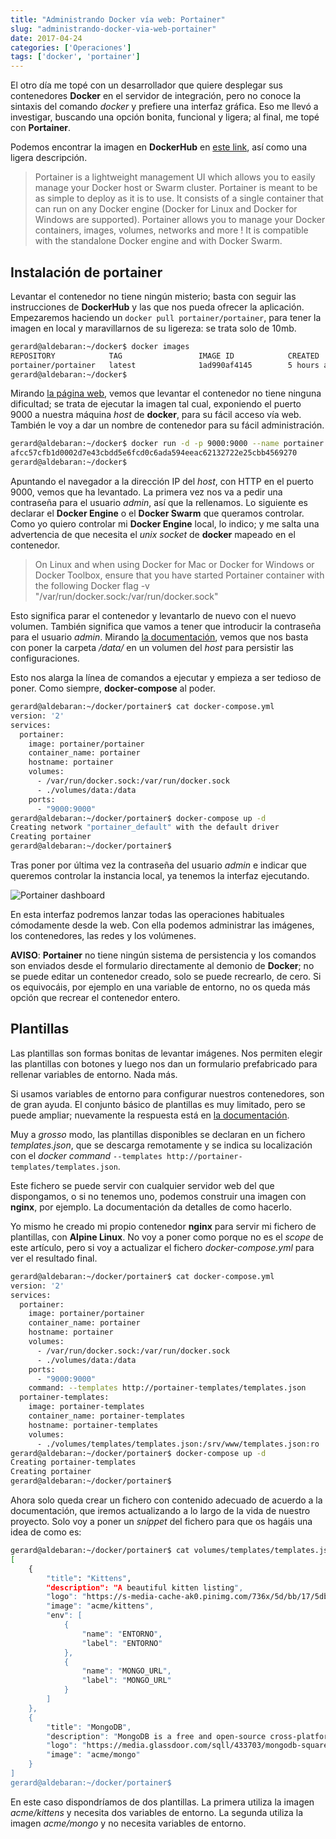 ```yaml
---
title: "Administrando Docker vía web: Portainer"
slug: "administrando-docker-via-web-portainer"
date: 2017-04-24
categories: ['Operaciones']
tags: ['docker', 'portainer']
---
```


El otro día me topé con un desarrollador que quiere desplegar sus contenedores **Docker** en el servidor de integración, pero no conoce la sintaxis del comando *docker* y prefiere una interfaz gráfica. Eso me llevó a investigar, buscando una opción bonita, funcional y ligera; al final, me topé con **Portainer**.<!--more-->

Podemos encontrar la imagen en **DockerHub** en [este link](https://hub.docker.com/r/portainer/portainer/), así como una ligera descripción.

> Portainer is a lightweight management UI which allows you to easily manage your Docker host or Swarm cluster.
> Portainer is meant to be as simple to deploy as it is to use. It consists of a single container that can run on any Docker engine (Docker for Linux and Docker for Windows are supported).
> Portainer allows you to manage your Docker containers, images, volumes, networks and more ! It is compatible with the standalone Docker engine and with Docker Swarm.

## Instalación de portainer

Levantar el contenedor no tiene ningún misterio; basta con seguir las instrucciones de **DockerHub** y las que nos pueda ofrecer la aplicación. Empezaremos haciendo un `docker pull portainer/portainer`, para tener la imagen en local y maravillarnos de su ligereza: se trata solo de 10mb.

```bash
gerard@aldebaran:~/docker$ docker images
REPOSITORY            TAG                 IMAGE ID            CREATED             SIZE
portainer/portainer   latest              1ad990af4145        5 hours ago         9.96 MB
gerard@aldebaran:~/docker$ 
```

Mirando [la página web](http://portainer.io/install.html), vemos que levantar el contenedor no tiene ninguna dificultad; se trata de ejecutar la imagen tal cual, exponiendo el puerto 9000 a nuestra máquina *host* de **docker**, para su fácil acceso vía web. También le voy a dar un nombre de contenedor para su fácil administración.

```bash
gerard@aldebaran:~/docker$ docker run -d -p 9000:9000 --name portainer portainer/portainer
afcc57cfb1d0002d7e43cbdd5e6fcd0c6ada594eeac62132722e25cbb4569270
gerard@aldebaran:~/docker$ 
```

Apuntando el navegador a la dirección IP del *host*, con HTTP en el puerto 9000, vemos que ha levantado. La primera vez nos va a pedir una contraseña para el usuario *admin*, así que la rellenamos. Lo siguiente es declarar el **Docker Engine** o el **Docker Swarm** que queramos controlar. Como yo quiero controlar mi **Docker Engine** local, lo indico; y me salta una advertencia de que necesita el *unix socket* de **docker** mapeado en el contenedor.

> On Linux and when using Docker for Mac or Docker for Windows or Docker Toolbox, ensure that you have started Portainer container with the following Docker flag -v "/var/run/docker.sock:/var/run/docker.sock"

Esto significa parar el contenedor y levantarlo de nuevo con el nuevo volumen. También significa que vamos a tener que introducir la contraseña para el usuario *admin*. Mirando [la documentación](https://portainer.readthedocs.io/en/stable/deployment.html#persist-portainer-data), vemos que nos basta con poner la carpeta */data/* en un volumen del *host* para persistir las configuraciones.

Esto nos alarga la línea de comandos a ejecutar y empieza a ser tedioso de poner. Como siempre, **docker-compose** al poder.

```bash
gerard@aldebaran:~/docker/portainer$ cat docker-compose.yml
version: '2'
services:
  portainer:
    image: portainer/portainer
    container_name: portainer
    hostname: portainer
    volumes:
      - /var/run/docker.sock:/var/run/docker.sock
      - ./volumes/data:/data
    ports:
      - "9000:9000"
gerard@aldebaran:~/docker/portainer$ docker-compose up -d
Creating network "portainer_default" with the default driver
Creating portainer
gerard@aldebaran:~/docker/portainer$ 
```

Tras poner por última vez la contraseña del usuario *admin* e indicar que queremos controlar la instancia local, ya tenemos la interfaz ejecutando.

![Portainer dashboard](/images/portainer-dashboard.jpg)

En esta interfaz podremos lanzar todas las operaciones habituales cómodamente desde la web. Con ella podemos administrar las imágenes, los contenedores, las redes y los volúmenes.

**AVISO**: **Portainer** no tiene ningún sistema de persistencia y los comandos son enviados desde el formulario directamente al demonio de **Docker**; no se puede editar un contenedor creado, solo se puede recrearlo, de cero. Si os equivocáis, por ejemplo en una variable de entorno, no os queda más opción que recrear el contenedor entero.

## Plantillas

Las plantillas son formas bonitas de levantar imágenes. Nos permiten elegir las plantillas con botones y luego nos dan un formulario prefabricado para rellenar variables de entorno. Nada más.

Si usamos variables de entorno para configurar nuestros contenedores, son de gran ayuda. El conjunto básico de plantillas es muy limitado, pero se puede ampliar; nuevamente la respuesta está en [la documentación](https://portainer.readthedocs.io/en/stable/templates.html).

Muy a *grosso* modo, las plantillas disponibles se declaran en un fichero *templates.json*, que se descarga remotamente y se indica su localización con el *docker command* `--templates http://portainer-templates/templates.json`.

Este fichero se puede servir con cualquier servidor web del que dispongamos, o si no tenemos uno, podemos construir una imagen con **nginx**, por ejemplo. La documentación da detalles de como hacerlo.

Yo mismo he creado mi propio contenedor **nginx** para servir mi fichero de plantillas, con **Alpine Linux**. No voy a poner como porque no es el *scope* de este artículo, pero si voy a actualizar el fichero *docker-compose.yml* para ver el resultado final.

```bash
gerard@aldebaran:~/docker/portainer$ cat docker-compose.yml 
version: '2'
services:
  portainer:
    image: portainer/portainer
    container_name: portainer
    hostname: portainer
    volumes:
      - /var/run/docker.sock:/var/run/docker.sock
      - ./volumes/data:/data
    ports:
      - "9000:9000"
    command: --templates http://portainer-templates/templates.json
  portainer-templates:
    image: portainer-templates
    container_name: portainer-templates
    hostname: portainer-templates
    volumes:
      - ./volumes/templates/templates.json:/srv/www/templates.json:ro
gerard@aldebaran:~/docker/portainer$ docker-compose up -d
Creating portainer-templates
Creating portainer
gerard@aldebaran:~/docker/portainer$ 
```

Ahora solo queda crear un fichero con contenido adecuado de acuerdo a la documentación, que iremos actualizando a lo largo de la vida de nuestro proyecto. Solo voy a poner un *snippet* del fichero para que os hagáis una idea de como es:

```bash
gerard@aldebaran:~/docker/portainer$ cat volumes/templates/templates.json 
[
    {
        "title": "Kittens",
        "description": "A beautiful kitten listing",
        "logo": "https://s-media-cache-ak0.pinimg.com/736x/5d/bb/17/5dbb17d702b29b11f46d7a9c7ea53891.jpg",
        "image": "acme/kittens",
        "env": [
            {
                "name": "ENTORNO",
                "label": "ENTORNO"
            },
            {
                "name": "MONGO_URL",
                "label": "MONGO_URL"
            }
        ]
    },
    {
        "title": "MongoDB",
        "description": "MongoDB is a free and open-source cross-platform document-oriented database",
        "logo": "https://media.glassdoor.com/sqll/433703/mongodb-squarelogo-1407269491216.png",
        "image": "acme/mongo"
    }
]
gerard@aldebaran:~/docker/portainer$ 
```

En este caso dispondríamos de dos plantillas. La primera utiliza la imagen *acme/kittens* y necesita dos variables de entorno. La segunda utiliza la imagen *acme/mongo* y no necesita variables de entorno.
